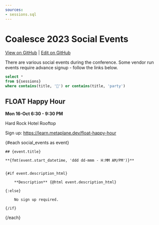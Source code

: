 ```yaml
---
sources:
- sessions.sql
---
```


# Coalesce 2023 Social Events

[View on GitHub](https://github.com/evidence-dev/coalesce-2023/blob/main/pages/social-events.md) | [Edit on GitHub](https://github.com/evidence-dev/coalesce-2023/edit/main/pages/social-events.md)

There are various social events during the conference. Some vendor run events require advance signup - follow the links below.


```sql social_events
select *
from ${sessions}
where contains(title, '🎉') or contains(title, 'party')
```


<!--  add social events manually below, here -->

## FLOAT Happy Hour

**Mon 16-Oct 6:30 - 9:30 PM**

Hard Rock Hotel Rooftop

Sign up: https://learn.metaplane.dev/float-happy-hour


<!--  in coalesce social events -->

{#each social_events as event}

    ## {event.title}
    
    **{fmt(event.start_datetime, 'ddd dd-mmm - H:MM AM/PM')}**
    
    
    {#if event.description_html}
    
        **Description** {@html event.description_html}
    
    {:else}

        No sign up required.
    
    {/if}



{/each}



